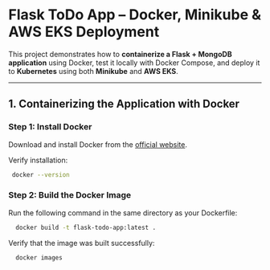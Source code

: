 # Flask ToDo App – Docker, Minikube & AWS EKS Deployment

This project demonstrates how to **containerize a Flask + MongoDB application** using Docker, test it locally with Docker Compose, and deploy it to **Kubernetes** using both **Minikube** and **AWS EKS**.

---

##  1. Containerizing the Application with Docker

### Step 1: Install Docker
Download and install Docker from the [official website](https://www.docker.com/).

Verify installation:
```bash
 docker --version
```

###  Step 2: Build the Docker Image

Run the following command in the same directory as your Dockerfile:
```bash
  docker build -t flask-todo-app:latest .
```

Verify that the image was built successfully:
```bash
  docker images
 ```
